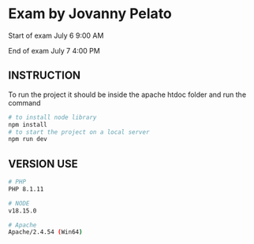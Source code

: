 # Exam by Jovanny Pelato

Start of exam July 6 9:00 AM

End of exam July 7 4:00 PM

## INSTRUCTION

To run the project it should be inside the apache htdoc folder and run the command

```bash
# to install node library
npm install
# to start the project on a local server
npm run dev
```

## VERSION USE

```bash
# PHP
PHP 8.1.11

# NODE
v18.15.0

# Apache
Apache/2.4.54 (Win64)
```